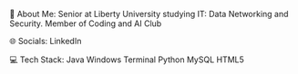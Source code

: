 💫 About Me:
Senior at Liberty University studying IT: Data Networking and Security.
Member of Coding and AI Club

🌐 Socials:
LinkedIn

💻 Tech Stack:
Java Windows Terminal Python MySQL HTML5
